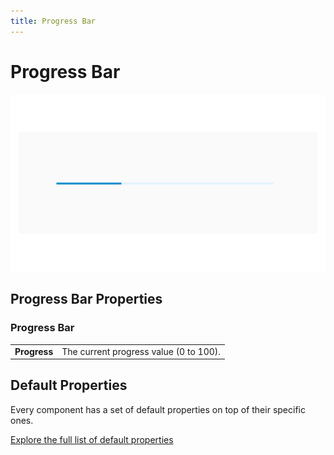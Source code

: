 ```yaml
---
title: Progress Bar
---
```


# Progress Bar

![](/assets/progress-bar.png)

## Progress Bar Properties

### Progress Bar

|              |                                        |
|--------------|----------------------------------------|
| **Progress** | The current progress value (0 to 100). |

## Default Properties

Every component has a set of default properties on top of their specific ones.

[Explore the full list of default properties](/components/index)